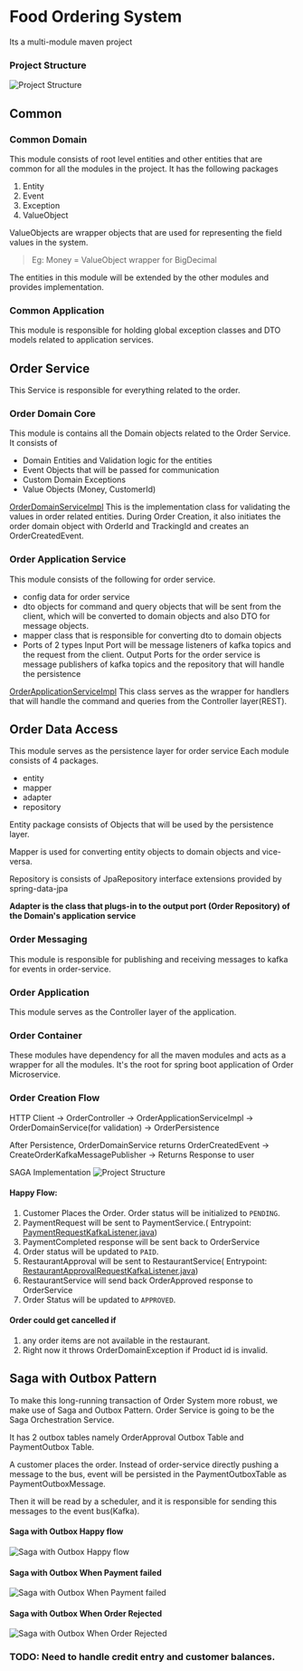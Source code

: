 # Food Ordering System

Its a multi-module maven project

### Project Structure

![Project Structure](docs/project-structure.png)

## Common

### Common Domain

This module consists of root level entities and other entities that are common for all the modules in the project. It
has the following packages

1. Entity
2. Event
3. Exception
4. ValueObject

ValueObjects are wrapper objects that are used for representing the field values in the system.

> Eg: Money = ValueObject wrapper for BigDecimal


The entities in this module will be extended by the other modules and provides implementation.

### Common Application

This module is responsible for holding global exception classes and DTO models related to application services.

## Order Service

This Service is responsible for everything related to the order.

### Order Domain Core

This module is contains all the Domain objects related to the Order Service. It consists of

- Domain Entities and Validation logic for the entities
- Event Objects that will be passed for communication
- Custom Domain Exceptions
- Value Objects (Money, CustomerId)

[OrderDomainServiceImpl](order-service/order-domain/order-domain-core/src/main/java/org/sarav/food/order/service/domain/OrderDomainServiceImpl.java)
This is the implementation class for validating the values in order related entities. During Order Creation, it also
initiates the order domain object with OrderId and TrackingId and creates an OrderCreatedEvent.

### Order Application Service

This module consists of the following for order service.

- config data for order service
- dto objects for command and query objects that will be sent from the client, which will be converted to domain objects
  and also DTO for message objects.
- mapper class that is responsible for converting dto to domain objects
- Ports of 2 types Input Port will be message listeners of kafka topics and the request from the client. Output Ports
  for the order service is message publishers of kafka topics and the repository that will handle the persistence

[OrderApplicationServiceImpl](order-service/order-domain/order-application-service/src/main/java/org/sarav/food/order/service/app/ports/OrderApplicationServiceImpl.java)
This class serves as the wrapper for handlers that will handle the command and queries from the Controller layer(REST).

## Order Data Access

This module serves as the persistence layer for order service Each module consists of 4 packages.

- entity
- mapper
- adapter
- repository

Entity package consists of Objects that will be used by the persistence layer.

Mapper is used for converting entity objects to domain objects and vice-versa.

Repository is consists of JpaRepository interface extensions provided by spring-data-jpa

**Adapter is the class that plugs-in to the output port (Order Repository) of the Domain's application service**

### Order Messaging

This module is responsible for publishing and receiving messages to kafka for events in order-service.

### Order Application

This module serves as the Controller layer of the application.

### Order Container

These modules have dependency for all the maven modules and acts as a wrapper for all the modules. It's the root for
spring boot application of Order Microservice.

### Order Creation Flow

HTTP Client -> OrderController -> OrderApplicationServiceImpl -> OrderDomainService(for validation) -> OrderPersistence

After Persistence, OrderDomainService returns OrderCreatedEvent -> CreateOrderKafkaMessagePublisher -> Returns Response
to user

SAGA Implementation
![Project Structure](docs/saga.png)

#### Happy Flow:

1) Customer Places the Order. Order status will be initialized to `PENDING`.
2) PaymentRequest will be sent to PaymentService.(
   Entrypoint: [PaymentRequestKafkaListener.java](payment-service/payment-messaging/src/main/java/org/sarav/food/payment/service/messaging/listener/kafka/PaymentRequestKafkaListener.java))
3) PaymentCompleted response will be sent back to OrderService
4) Order status will be updated to `PAID`.
5) RestaurantApproval will be sent to RestaurantService(
   Entrypoint: [RestaurantApprovalRequestKafkaListener.java](restaurant-service/restaurant-messaging/src/main/java/org/sarav/food/restaurant/service/messaging/listener/kafka/RestaurantApprovalRequestKafkaListener.java))
6) RestaurantService will send back OrderApproved response to OrderService
7) Order Status will be updated to `APPROVED`.

#### Order could get cancelled if

1) any order items are not available in the restaurant.
2) Right now it throws OrderDomainException if Product id is invalid.

## Saga with Outbox Pattern

To make this long-running transaction of Order System more robust, we make use of Saga and Outbox Pattern. Order Service
is going to be the Saga Orchestration Service.

It has 2 outbox tables namely OrderApproval Outbox Table and PaymentOutbox Table.

A customer places the order. Instead of order-service directly pushing a message to the bus, event will be persisted in
the PaymentOutboxTable as PaymentOutboxMessage.

Then it will be read by a scheduler, and it is responsible for sending this messages to the event bus(Kafka).

#### Saga with Outbox Happy flow

![Saga with Outbox Happy flow](docs/outbox-happy-flow.png)

#### Saga with Outbox When Payment failed

![Saga with Outbox When Payment failed](docs/outbox-payment-failure.png)

#### Saga with Outbox When Order Rejected

![Saga with Outbox When Order Rejected](docs/outbox-approval-failure.png)

### TODO: Need to handle credit entry and customer balances.

